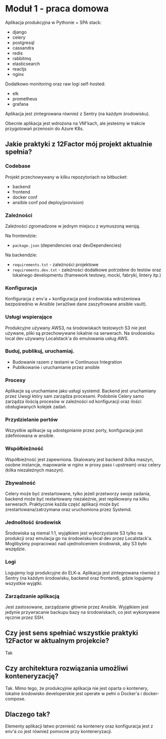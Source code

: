 # Moduł 1 - praca domowa

Aplikacja produkcyjna w Pythonie + SPA stack:
- django
- celery
- postgresql
- cassandra
- redis
- rabbitmq
- elasticsearch
- reactjs
- nginx

Dodatkowo monitoring oraz raw logi self-hosted:
- elk
- prometheus
- grafana

Aplikacja jest zintegrowana również z Sentry (na każdym środowisku).

Obecnie aplikacja jest wdrożona na VM'kach, ale jesteśmy w trakcie przygotowań przenosin do Azure K8s.


## Jakie praktyki z 12Factor mój projekt aktualnie spełnia?

### Codebase
Projekt przechowywany w kilku repozytoriach na bitbucket: 

- backend
- frontend
- docker conf
- ansible conf pod deploy/provision)

### Zależności
Zależności zgromadzone w jednym miejscu z wymuszoną wersją.

Na frontendzie:
- `package.json` (dependencies oraz devDependencies)

Na backendzie:
- `requirements.txt` - zależności projektowe
- `requirements.dev.txt` - zależności dodatkowe potrzebne do testów oraz lokalnego 
developmentu (framework testowy, mocki, fabryki, lintery itp.)

### Konfiguracja
Konfiguracja z env'a + konfiguracja pod środowiska wdrożeniowa bezpośrednio w Ansible (wrażliwe dane zaszyfrowane 
ansible vault).

### Usługi wspierające
Produkcyjne używany AWS3, na środowiskach testowych S3 nie jest używane, pliki są przechowywane lokalnie na serwerach. 
Na środowisku local dev używamy Localstack'a do emulowania usług AWS.

### Buduj, publikuj, uruchamiaj.
- Budowanie razem z testami w Continuous Integration
- Publikowanie i uruchamianie przez ansible

### Procesy
Aplikacje są uruchamiane jako usługi systemd. Backend jest uruchamiany przez Uwsgi który sam zarządza procesami. 
Podobnie Celery samo zarządza ilością procesów w zależności od konfiguracji oraz ilości obsługiwanych kolejek zadań.

### Przydzielanie portów
Wszystkie aplikacje są udostępnianie przez porty, konfiguracja jest zdefiniowana w ansible.

### Współbieżność
Współbieżność jest zapewniona. Skalowany jest backend (kilka maszyn, osobne instancje, mapowanie w nginx w 
proxy pass i upstream) oraz celery (kilka niezależnych maszyn).

### Zbywalność
Celery może być zrestartowane, tylko jeżeli przetworzy swoje zadania, backend może być restartowany niezależnie, jest 
replikowany na kilku serwerach. Praktycznie każda część aplikacji może być zrestartowana/zatrzymana oraz 
uruchomiona przez Systemd.

### Jednolitość środowisk
Środowiska są niemal 1:1, wyjątkiem jest wykorzystanie S3 tylko na produkcji oraz emulacja go na środowisku local dev 
przez Localstack'a. Moglibyśmy popracować nad ujednoliceniem środowisk, aby S3 było wszędzie.

### Logi
Logujemy logi produkcyjne do ELK-a. Aplikacja jest zintegrowana również z Sentry (na każdym środowisku, backend 
oraz frontend), gdzie logujemy wszystkie wyjątki.

### Zarządzanie aplikacją
Jest zastosowane, zarządzanie głównie przez Ansible. Wyjątkiem jest jedynie przywracanie backupu bazy na 
środowiskach, co jest wykonywane ręcznie przez SSH.

## Czy jest sens spełniać wszystkie praktyki 12Factor w aktualnym projekcie?
Tak

## Czy architektura rozwiązania umożliwi konteneryzację?
Tak. Mimo tego, że produkcyjnie aplikacja nie jest oparta o kontenery, lokalne środowisko developerskie jest 
operate w pełni o Docker'a i docker-compose.

## Dlaczego tak?
Elementy aplikacji łatwo przenieść na kontenery oraz konfiguracja jest z env'a co jest również pomocne 
przy konteneryzacji.
